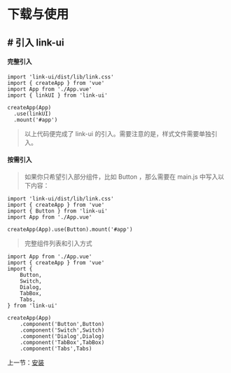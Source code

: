 # 下载与使用
## # 引入 link-ui
#### 完整引入

    import 'link-ui/dist/lib/link.css'
    import { createApp } from 'vue'
    import App from './App.vue'
    import { linkUI } from 'link-ui'

    createApp(App)
      .use(linkUI)
      .mount('#app')
>     
> 以上代码便完成了 link-ui 的引入。需要注意的是，样式文件需要单独引入。
>
#### 按需引入

>如果你只希望引入部分组件，比如 Button ，那么需要在 main.js 中写入以下内容：

    import 'link-ui/dist/lib/link.css'
    import { createApp } from 'vue'
    import { Button } from 'link-ui'
    import App from './App.vue'

    createApp(App).use(Button).mount('#app')
>完整组件列表和引入方式

    import App from './App.vue'
    import { createApp } from 'vue'
    import {
        Button,
        Switch,
        Dialog,
        TabBox,
        Tabs,
    } from 'link-ui'

    createApp(App)
        .component('Button',Button)
        .component('Switch',Switch)
        .component('Dialog',Dialog)
        .component('TabBox',TabBox)
        .component('Tabs',Tabs)
        
上一节：[安装](#/doc/install)
